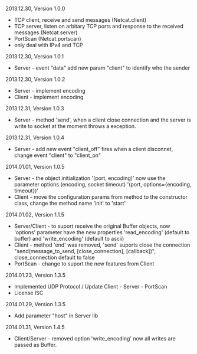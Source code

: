2013.12.30, Version 1.0.0

* TCP client, receive and send messages (Netcat.client)
* TCP server, listen on arbitary TCP ports and response to the received messages (Netcat.server)
* PortScan (Netcat.portscan)
* only deal with IPv4 and TCP


2013.12.30, Version 1.0.1

* Server - event "data" add new param "client" to identify who the sender


2013.12.30, Version 1.0.2

* Server - implement encoding
* Client - implement encoding


2013.12.31, Version 1.0.3

* Server - method 'send', when a client close connection and the server is write to socket at the moment throws a exception.


2013.12.31, Version 1.0.4

* Server - add new event "client_off" fires when a client disconnet, change event "client" to "client_on"


2014.01.01, Version 1.0.5

* Server - the object initialization '(port, encoding)' now use the parameter options (encoding, socket timeout) '(port, options={encoding, timeout})'
* Client - move the configuration params from method to the constructor class, change the method name 'init' to 'start'

2014.01.02, Version 1.1.5

* Server/Client - to suport receive the original Buffer objects, now 'options' parameter have the new properties 'read_encoding' (default to buffer) and 'write_encoding' (default to ascii)
* Client - method 'end' was removed, 'send' suports close the connection "send(message_to_send, [close_connection], [callback])", close_connection default to false
* PortScan - change to suport the new features from Client 


2014.01.23, Version 1.3.5

* Implemented UDP Protocol / Update Client - Server - PortScan
* License ISC


2014.01.29, Version 1.3.5

* Add parameter "host" in Server lib


2014.01.31, Version 1.4.5

* Client/Server - removed option 'write_encoding' now all writes are passed as Buffer.